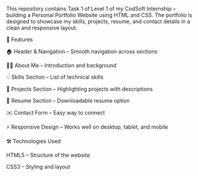 This repository contains Task 1 of Level 1 of my CodSoft Internship – building a Personal Portfolio Website using HTML and CSS.
The portfolio is designed to showcase my skills, projects, resume, and contact details in a clean and responsive layout.

📌 Features

🏠 Header & Navigation – Smooth navigation across sections

👩‍💻 About Me – Introduction and background

💡 Skills Section – List of technical skills

📂 Projects Section – Highlighting projects with descriptions

📄 Resume Section – Downloadable resume option

✉️ Contact Form – Easy way to connect

⚡ Responsive Design – Works well on desktop, tablet, and mobile

🛠️ Technologies Used

HTML5 – Structure of the website

CSS3 – Styling and layout
